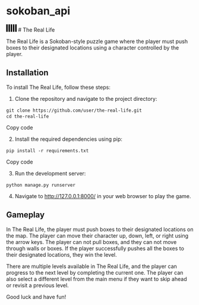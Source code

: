 # sokoban_api
 <img src="logo.svg"/>
# The Real Life

The Real Life is a Sokoban-style puzzle game where the player must push boxes to their designated locations using a character controlled by the player.

## Installation

To install The Real Life, follow these steps:

1. Clone the repository and navigate to the project directory:

```
git clone https://github.com/user/the-real-life.git
cd the-real-life
```

Copy code

2. Install the required dependencies using pip:

```
pip install -r requirements.txt
```

Copy code

3. Run the development server:

```
python manage.py runserver
```

4. Navigate to http://127.0.0.1:8000/ in your web browser to play the game.

## Gameplay

In The Real Life, the player must push boxes to their designated locations on the map. The player can move their character up, down, left, or right using the arrow keys. The player can not pull boxes, and they can not move through walls or boxes. If the player successfully pushes all the boxes to their designated locations, they win the level.

There are multiple levels available in The Real Life, and the player can progress to the next level by completing the current one. The player can also select a different level from the main menu if they want to skip ahead or revisit a previous level.

Good luck and have fun!
